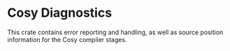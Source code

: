 # Cosy Diagnostics

This crate contains error reporting and handling, as well as source position information for the Cosy compiler stages.
